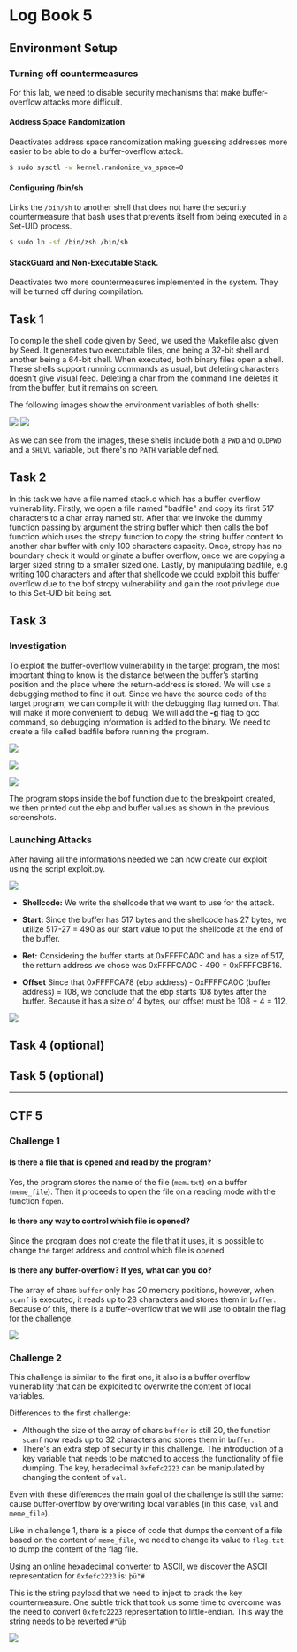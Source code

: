 # Log Book 5

## Environment Setup
### Turning off countermeasures
For this lab, we need to disable security mechanisms that make buffer-overflow attacks more difficult.

#### Address Space Randomization
Deactivates address space randomization making guessing addresses more easier to be able to do a buffer-overflow attack.

```bash
$ sudo sysctl -w kernel.randomize_va_space=0
```

#### Configuring /bin/sh
Links the ```/bin/sh``` to another shell that does not have the security countermeasure that bash uses that prevents itself from being executed in a Set-UID process.

```bash
$ sudo ln -sf /bin/zsh /bin/sh
```

#### StackGuard and Non-Executable Stack.
Deactivates two more countermeasures implemented in the system. They will be turned off during compilation.

## Task 1

To compile the shell code given by Seed, we used the Makefile also given by Seed. It generates two executable files, one being a 32-bit shell and another being a 64-bit shell.
When executed, both binary files open a shell. These shells support running commands as usual, but deleting characters doesn't give visual feed. Deleting a char from the command line deletes it from the buffer, but it remains on screen.

The following images show the environment variables of both shells:

![](imgs/week5/task1_32bit.png)
![](imgs/week5/task1_64bit.png)

As we can see from the images, these shells include both a ```PWD``` and ```OLDPWD``` and a ```SHLVL``` variable, but there's no ```PATH``` variable defined.

## Task 2
In this task we have a file named stack.c which has a buffer overflow vulnerability. Firstly, we open a file named "badfile" and copy its first 517 characters to a char array named str. After that we invoke the dummy function passing by argument the string buffer which then calls the bof function which uses the strcpy function to copy the string buffer content to another char buffer with only 100 characters capacity. Once, strcpy has no boundary check it would originate a buffer overflow, once we are copying a larger sized string to a smaller sized one. Lastly, by manipulating badfile, e.g writing 100 characters and after that shellcode we could exploit this buffer overflow due to the bof strcpy vulnerability and gain the root privilege due to this Set-UID bit being set.

## Task 3
### Investigation
To exploit the buffer-overflow vulnerability in the target program, the most important thing to know is the distance between the buffer’s starting position and the place where the return-address is stored. We will use a debugging method to find it out.  Since we have the source code of the target program, we can compile it with the debugging flag turned on. That will make it more convenient to debug.
We will add the **-g** flag to gcc command, so debugging information is added to the binary. We need to create a file called badfile before running the program.

![](imgs/week5/task3_investigation_1.png)

![](imgs/week5/task3_investigation_2.png)

![](imgs/week5/task3_investigation_3.png)

The program stops inside the bof function due to the breakpoint created, we then printed out the ebp and buffer values as shown in the previous screenshots.

### Launching Attacks
After having all the informations needed we can now create our exploit using the script exploit.py.

![](imgs/week5/logbook5_task3_exploit.png)

- **Shellcode:** We write the shellcode that we want to use for the attack.

- **Start:** Since the buffer has 517 bytes and the shellcode has 27 bytes, we utilize 517-27 = 490 as our start value to put the shellcode at the end of the buffer.

- **Ret:** Considering the buffer starts at 0xFFFFCA0C and has a size of 517, the retturn address we chose was 0xFFFFCA0C - 490 = 0xFFFFCBF16.

- **Offset** Since that 0xFFFFCA78 (ebp address) - 0xFFFFCA0C (buffer address) = 108, we conclude that the ebp starts 108 bytes after the buffer. Because it has a size of 4 bytes, our offset must be 108 +  4 = 112. 

![](imgs/week5/logbook5_task3_final.png)


## Task 4 (optional)

## Task 5 (optional)

---

## CTF 5

### Challenge 1

#### **Is there a file that is opened and read by the program?**
Yes, the program stores the name of the file (```mem.txt```) on a buffer (```meme_file```). Then it proceeds to open the file on a reading mode with the function ```fopen```.

#### **Is there any way to control which file is opened?**
Since the program does not create the file that it uses, it is possible to change the target address and control which file is opened.

#### **Is there any buffer-overflow? If yes, what can you do?**

The array of chars ```buffer``` only has 20 memory positions, however, when ```scanf``` is executed, it reads up to 28 characters and stores them in ```buffer```. Because of this, there is a buffer-overflow that we will use to obtain the flag for the challenge.

![](imgs/week5/ctf5.png)

### Challenge 2

This challenge is similar to the first one, it also is a buffer overflow vulnerability that can be exploited to overwrite the content of local variables.

Differences to the first challenge:
- Although the size of the array of chars ```buffer``` is still 20, the function ```scanf``` now reads up to 32 characters and stores them in ```buffer```.
- There's an extra step of security in this challenge. The introduction of a key variable that needs to be matched to access the functionality of file dumping. The key, hexadecimal ```0xfefc2223``` can be manipulated by changing the content of ```val```.

Even with these differences the main goal of the challenge is still the same: cause buffer-overflow by overwriting local variables (in this case, ```val``` and ```meme_file```).

Like in challenge 1, there is a piece of code that dumps the content of a file based on the content of ```meme_file```, we need to change its value to ```flag.txt``` to dump the content of the flag file.

Using an online hexadecimal converter to ASCII, we discover the ASCII representation for ```0xfefc2223``` is: ```þü"#```

This is the string payload that we need to inject to crack the key countermeasure. One subtle trick that took us some time to overcome was the need to convert ```0xfefc2223``` representation to little-endian. This way the string needs to be reverted ```#"üþ```

![](imgs/week5/ctf5_2.png)
